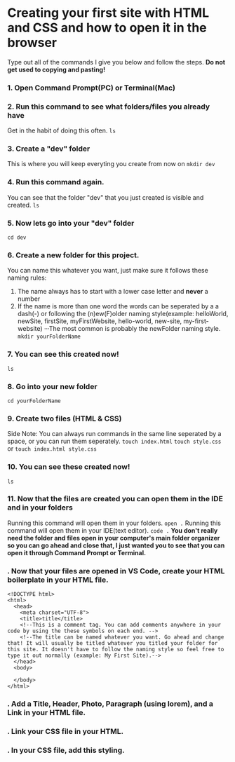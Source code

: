 # Creating your first site with HTML and CSS and how to open it in the browser
Type out all of the commands I give you below and follow the steps. **Do not get used to copying and pasting!**


### 1. Open Command Prompt(PC) or Terminal(Mac)
### 2. Run this command to see what folders/files you already have 
Get in the habit of doing this often.
```ls```
### 3. Create a "dev" folder
This is where you will keep everyting you create from now on
```mkdir dev```
### 4. Run this command again.
You can see that the folder "dev" that you just created is visible and created.
```ls```
### 5. Now lets go into your "dev" folder
```cd dev```
### 6. Create a new folder for this project.
You can name this whatever you want, just make sure it follows these naming rules:
1. The name always has to start with a lower case letter and **never** a number
2. If the name is more than one word the words can be seperated by a a dash(-) or following the (n)ew(F)older naming style(example: helloWorld, newSite, firstSite, myFirstWebsite, hello-world, new-site, my-first-website)
···The most common is probably the newFolder naming style.
```mkdir yourFolderName```
### 7. You can see this created now!
```ls```
### 8. Go into your new folder
```cd yourFolderName```
### 9. Create two files (HTML & CSS)
Side Note: You can always run commands in the same line seperated by a space, or you can run them seperately.
```touch index.html```
```touch style.css```
or
```touch index.html style.css```
### 10. You can see these created now!
```ls```
### 11. Now that the files are created you can open them in the IDE and in your folders
Running this command will open them in your folders.
```open .```
Running this command will open them in your IDE(text editor).
```code .```
__You don't really need the folder and files open in your computer's main folder organizer so you can go ahead and close that, I just wanted you to see that you can open it through Command Prompt or Terminal.__
### . Now that your files are opened in VS Code, create your HTML boilerplate in your HTML file.
```
<!DOCTYPE html>
<html>
  <head>
    <meta charset="UTF-8">
    <title>title</title>
    <!--This is a comment tag. You can add comments anywhere in your code by using the these symbols on each end. -->
    <!--The title can be named whatever you want. Go ahead and change that! It will usually be titled whatever you titled your folder for this site. It doesn't have to follow the naming style so feel free to type it out normally (example: My First Site).-->
  </head>
  <body>
  
  </body>
</html>
```
### . Add a Title, Header, Photo, Paragraph (using lorem), and a Link in your HTML file.
### . Link your CSS file in your HTML.
### . In your CSS file, add this styling. 


